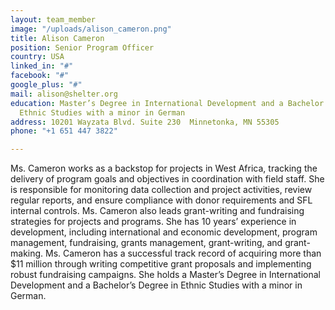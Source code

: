 ```yaml
---
layout: team_member
image: "/uploads/alison_cameron.png"
title: Alison Cameron
position: Senior Program Officer
country: USA
linked_in: "#"
facebook: "#"
google_plus: "#"
mail: alison@shelter.org
education: Master’s Degree in International Development and a Bachelor’s Degree in
  Ethnic Studies with a minor in German
address: 10201 Wayzata Blvd. Suite 230  Minnetonka, MN 55305
phone: "+1 651 447 3822"

---
```

Ms. Cameron works as a backstop for projects in West Africa, tracking the delivery of program goals and objectives in coordination with field staff. She is responsible for monitoring data collection and project activities, review regular reports, and ensure compliance with donor requirements and SFL internal controls. Ms. Cameron also leads grant-writing and fundraising strategies for projects and programs. She has 10 years’ experience in development, including international and economic development, program management, fundraising, grants management, grant-writing, and grant-making. Ms. Cameron has a successful track record of acquiring more than $11 million through writing competitive grant proposals and implementing robust fundraising campaigns. She holds a Master’s Degree in International Development and a Bachelor’s Degree in Ethnic Studies with a minor in German.